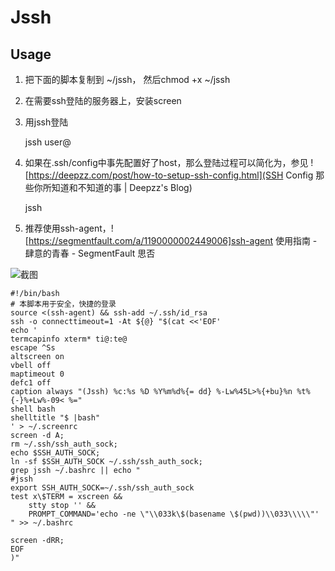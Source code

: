 # Jssh

## Usage

    
1. 把下面的脚本复制到 ~/jssh， 然后chmod +x ~/jssh
1. 在需要ssh登陆的服务器上，安装screen
1. 用jssh登陆

    jssh user@<yourhost>

1. 如果在.ssh/config中事先配置好了host，那么登陆过程可以简化为，参见 
    ![https://deepzz.com/post/how-to-setup-ssh-config.html](SSH Config 那些你所知道和不知道的事 | Deepzz's Blog)

    jssh <host>

1. 推荐使用ssh-agent，![https://segmentfault.com/a/1190000002449006]ssh-agent 使用指南 - 肆意的青春 - SegmentFault 思否

![截图](https://snag.gy/hws0d8.jpg)

```
#!/bin/bash
# 本脚本用于安全，快捷的登录
source <(ssh-agent) && ssh-add ~/.ssh/id_rsa
ssh -o connecttimeout=1 -At ${@} "$(cat <<'EOF'
echo '
termcapinfo xterm* ti@:te@ 
escape ^Ss 
altscreen on 
vbell off 
maptimeout 0 
defc1 off 
caption always "(Jssh) %c:%s %D %Y%m%d%{= dd} %-Lw%45L>%{+bu}%n %t%{-}%+Lw%-09< %="
shell bash 
shelltitle "$ |bash"
' > ~/.screenrc
screen -d A;
rm ~/.ssh/ssh_auth_sock;
echo $SSH_AUTH_SOCK;
ln -sf $SSH_AUTH_SOCK ~/.ssh/ssh_auth_sock; 
grep jssh ~/.bashrc || echo "
#jssh
export SSH_AUTH_SOCK=~/.ssh/ssh_auth_sock
test x\$TERM = xscreen &&
    stty stop '' &&
    PROMPT_COMMAND='echo -ne \"\\033k\$(basename \$(pwd))\\033\\\\\"'
" >> ~/.bashrc

screen -dRR;
EOF
)"

```
